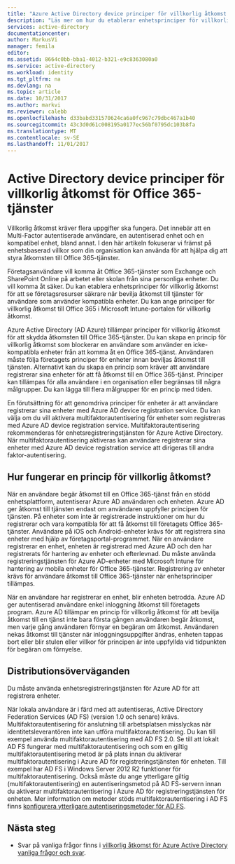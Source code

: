 ```yaml
---
title: "Azure Active Directory device principer för villkorlig åtkomst för Office 365-tjänster | Microsoft Docs"
description: "Läs mer om hur du etablerar enhetsprinciper för villkorlig åtkomst för att se företagsresurser mer säkert, samtidigt som användaren efterlevnad och komma åt tjänster."
services: active-directory
documentationcenter: 
author: MarkusVi
manager: femila
editor: 
ms.assetid: 8664c0bb-bba1-4012-b321-e9c8363080a0
ms.service: active-directory
ms.workload: identity
ms.tgt_pltfrm: na
ms.devlang: na
ms.topic: article
ms.date: 10/31/2017
ms.author: markvi
ms.reviewer: calebb
ms.openlocfilehash: d33babd331570624ca6a0fc967c79dbc467a1b40
ms.sourcegitcommit: 43c3d0d61c008195a0177ec56bf0795dc103b8fa
ms.translationtype: MT
ms.contentlocale: sv-SE
ms.lasthandoff: 11/01/2017
---
```

# <a name="active-directory-conditional-access-device-policies-for-office-365-services"></a>Active Directory device principer för villkorlig åtkomst för Office 365-tjänster

Villkorlig åtkomst kräver flera uppgifter ska fungera. Det innebär att en Multi-Factor autentiserade användare, en autentiserad enhet och en kompatibel enhet, bland annat. I den här artikeln fokuserar vi främst på enhetsbaserad villkor som din organisation kan använda för att hjälpa dig att styra åtkomsten till Office 365-tjänster. 

Företagsanvändare vill komma åt Office 365-tjänster som Exchange och SharePoint Online på arbetet eller skolan från sina personliga enheter. Du vill komma åt säker. Du kan etablera enhetsprinciper för villkorlig åtkomst för att se företagsresurser säkrare när bevilja åtkomst till tjänster för användare som använder kompatibla enheter. Du kan ange principer för villkorlig åtkomst till Office 365 i Microsoft Intune-portalen för villkorlig åtkomst.

Azure Active Directory (AD Azure) tillämpar principer för villkorlig åtkomst för att skydda åtkomsten till Office 365-tjänster. Du kan skapa en princip för villkorlig åtkomst som blockerar en användare som använder en icke-kompatibla enheter från att komma åt en Office 365-tjänst. Användaren måste följa företagets principer för enheter innan beviljas åtkomst till tjänsten. Alternativt kan du skapa en princip som kräver att användare registrerar sina enheter för att få åtkomst till en Office 365-tjänst. Principer kan tillämpas för alla användare i en organisation eller begränsas till några målgrupper. Du kan lägga till flera målgrupper för en princip med tiden.

En förutsättning för att genomdriva principer för enheter är att användare registrerar sina enheter med Azure AD device registration service. Du kan välja om du vill aktivera multifaktorautentisering för enheter som registreras med Azure AD device registration service. Multifaktorautentisering rekommenderas för enhetsregistreringstjänsten för Azure Active Directory. När multifaktorautentisering aktiveras kan användare registrerar sina enheter med Azure AD device registration service att dirigeras till andra faktor-autentisering.

## <a name="how-does-a-conditional-access-policy-work"></a>Hur fungerar en princip för villkorlig åtkomst?

När en användare begär åtkomst till en Office 365-tjänst från en stödd enhetsplattform, autentiserar Azure AD användaren och enheten. Azure AD ger åtkomst till tjänsten endast om användaren uppfyller principen för tjänsten. På enheter som inte är registrerade instruktioner om hur du registrerar och vara kompatibla för att få åtkomst till företagets Office 365-tjänster. Användare på iOS och Android-enheter krävs för att registrera sina enheter med hjälp av företagsportal-programmet. När en användare registrerar en enhet, enheten är registrerad med Azure AD och den har registrerats för hantering av enheter och efterlevnad. Du måste använda registreringstjänsten för Azure AD-enheter med Microsoft Intune för hantering av mobila enheter för Office 365-tjänster. Registrering av enheter krävs för användare åtkomst till Office 365-tjänster när enhetsprinciper tillämpas.

När en användare har registrerar en enhet, blir enheten betrodda. Azure AD ger autentiserad användare enkel inloggning åtkomst till företagets program. Azure AD tillämpar en princip för villkorlig åtkomst för att bevilja åtkomst till en tjänst inte bara första gången användaren begär åtkomst, men varje gång användaren förnyar en begäran om åtkomst. Användaren nekas åtkomst till tjänster när inloggningsuppgifter ändras, enheten tappas bort eller blir stulen eller villkor för principen är inte uppfyllda vid tidpunkten för begäran om förnyelse.

## <a name="deployment-considerations"></a>Distributionsöverväganden

Du måste använda enhetsregistreringstjänsten för Azure AD för att registrera enheter.

När lokala användare är i färd med att autentiseras, Active Directory Federation Services (AD FS) (version 1.0 och senare) krävs. Multifaktorautentisering för anslutning till arbetsplatsen misslyckas när identitetsleverantören inte kan utföra multifaktorautentisering. Du kan till exempel använda multifaktorautentisering med AD FS 2.0. Se till att lokalt AD FS fungerar med multifaktorautentisering och som en giltig multifaktorautentisering metod är på plats innan du aktiverar multifaktorautentisering i Azure AD för registreringstjänsten för enheten. Till exempel har AD FS i Windows Server 2012 R2 funktioner för multifaktorautentisering. Också måste du ange ytterligare giltig (multifaktorautentisering) en autentiseringsmetod på AD FS-servern innan du aktiverar multifaktorautentisering i Azure AD för registreringstjänsten för enheten. Mer information om metoder stöds multifaktorautentisering i AD FS finns [konfigurera ytterligare autentiseringsmetoder för AD FS](/windows-server/identity/ad-fs/operations/configure-additional-authentication-methods-for-ad-fs).

## <a name="next-steps"></a>Nästa steg

*   Svar på vanliga frågor finns i [villkorlig åtkomst för Azure Active Directory vanliga frågor och svar](active-directory-conditional-faqs.md).
